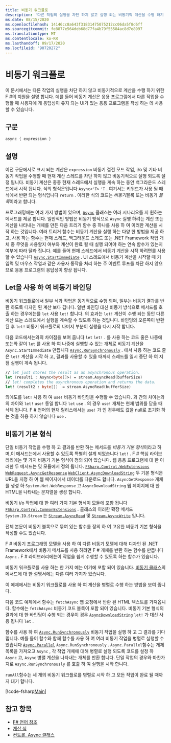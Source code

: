```yaml
---
title: 비동기 워크플로
description: '다른 작업의 실행을 차단 하지 않고 실행 되는 비동기적 계산을 수행 하기 위한 F # 프로그래밍 언어 지원에 대해 알아봅니다.'
ms.date: 08/15/2020
ms.openlocfilehash: 14146cc8a643f31831475075212cc06da5f8d6ff
ms.sourcegitcommit: fe8877e564deb68d77fa4b79f55584ac8d7e8997
ms.translationtype: MT
ms.contentlocale: ko-KR
ms.lasthandoff: 09/17/2020
ms.locfileid: "90720272"
---
```

# <a name="asynchronous-workflows"></a>비동기 워크플로

이 문서에서는 다른 작업의 실행을 차단 하지 않고 비동기적으로 계산을 수행 하기 위한 F #의 지원을 설명 합니다. 예를 들어 비동기 계산은 응용 프로그램에서 다른 작업을 수행할 때 사용자에 게 응답성이 유지 되는 Ui가 있는 응용 프로그램을 작성 하는 데 사용할 수 있습니다.

## <a name="syntax"></a>구문

```fsharp
async { expression }
```

## <a name="remarks"></a>설명

이전 구문에서로 표시 되는 계산은 `expression` 비동기 절전 모드 작업, i/o 및 기타 비동기 작업을 수행할 때 현재 계산 스레드를 차단 하지 않고 비동기적으로 실행 되도록 설정 됩니다. 비동기 계산은 종종 현재 스레드에서 실행을 계속 하는 동안 백그라운드 스레드에서 시작 됩니다. 식의 형식은입니다 `Async<'T>` `'T` . 여기서는 키워드가 사용 될 때 식에서 반환 되는 형식입니다 `return` . 이러한 식의 코드는 *비동기*블록 또는 비동기 *블록*이라고 합니다.

프로그래밍에는 여러 가지 방법이 있으며, [`Async`](https://fsharp.github.io/fsharp-core-docs/reference/fsharp-control-fsharpasync.html) 클래스는 여러 시나리오를 지 원하는 메서드를 제공 합니다. 일반적인 방법은 비동기 방식으로 `Async` 실행 하려는 계산 또는 계산을 나타내는 개체를 만든 다음 트리거 함수 중 하나를 사용 하 여 이러한 계산을 시작 하는 것입니다. 여러 트리거 함수는 비동기 계산을 실행 하는 다양 한 방법을 제공 하 고, 사용 하는 함수는 현재 스레드, 백그라운드 스레드 또는 .NET Framework 작업 개체 중 무엇을 사용할지 여부와 계산이 완료 될 때 실행 되어야 하는 연속 함수가 있는지 여부에 따라 달라 집니다. 예를 들어 현재 스레드에서 비동기 계산을 시작 하려면를 사용할 수 있습니다 [`Async.StartImmediate`](https://fsharp.github.io/fsharp-core-docs/reference/fsharp-control-fsharpasync.html#StartImmediate) . UI 스레드에서 비동기 계산을 시작할 때 키 입력 및 마우스 작업과 같은 사용자 동작을 처리 하는 주 이벤트 루프를 차단 하지 않으므로 응용 프로그램의 응답성이 향상 됩니다.

## <a name="asynchronous-binding-by-using-let"></a>Let을 사용 하 여 비동기 바인딩

비동기 워크플로에서 일부 식과 작업은 동기적으로 수행 되며, 일부는 비동기 결과를 반환 하도록 디자인 된 계산 보다 깁니다. 일반 바인딩 대신 비동기 방식으로 메서드를 호출 하는 경우에는를 `let` 사용 `let!` 합니다. 의 효과는 `let!` 계산이 수행 되는 동안 다른 계산 또는 스레드에서 실행을 계속할 수 있도록 하는 것입니다. 바인딩의 오른쪽이 반환 된 후 `let!` 비동기 워크플로의 나머지 부분이 실행을 다시 시작 합니다.

다음 코드에서는와의 차이점을 보여 줍니다 `let` `let!` . 를 사용 하는 코드 줄은 나중에 또는와 같이 `let` 를 사용 하 여 나중에 실행할 수 있는 개체로 비동기 계산을 `Async.StartImmediate` 만듭니다 [`Async.RunSynchronously`](https://fsharp.github.io/fsharp-core-docs/reference/fsharp-control-fsharpasync.html#RunSynchronously) . 에서 사용 하는 코드 줄은 `let!` 계산을 시작 하 고, 결과를 사용할 수 있을 때까지 스레드를 일시 중단 하 여 지점 실행이 계속 됩니다.

```fsharp
// let just stores the result as an asynchronous operation.
let (result1 : Async<byte[]>) = stream.AsyncRead(bufferSize)
// let! completes the asynchronous operation and returns the data.
let! (result2 : byte[])  = stream.AsyncRead(bufferSize)
```

외에도를 `let!` 사용 하 여 `use!` 비동기 바인딩을 수행할 수 있습니다. 과 간의 차이는와의 차이와 `let!` `use!` 동일 합니다 `let` `use` . 의 경우 `use!` 개체는 현재 범위를 닫을 때 삭제 됩니다. F # 언어의 현재 릴리스에서는 `use!` 가 인 경우에도 값을 null로 초기화 하는 것을 허용 하지 않습니다 `use` .

## <a name="asynchronous-primitives"></a>비동기 기본 형식

단일 비동기 작업을 수행 하 고 결과를 반환 하는 메서드를 *비동기 기본 형식*이라고 하며,이 메서드는에서 사용할 수 있도록 특별히 설계 되었습니다 `let!` . F # 핵심 라이브러리에는 몇 가지 비동기 기본 형식이 정의 되어 있습니다. 웹 응용 프로그램에 대 한 이러한 두 메서드는 및 모듈에서 정의 됩니다. [`FSharp.Control.WebExtensions`](https://fsharp.github.io/fsharp-core-docs/reference/fsharp-control-webextensions.html) [`WebRequest.AsyncGetResponse`](https://fsharp.github.io/fsharp-core-docs/reference/fsharp-control-webextensions.html#AsyncGetResponse) [`WebClient.AsyncDownloadString`](https://fsharp.github.io/fsharp-core-docs/reference/fsharp-control-webextensions.html#AsyncDownloadString) 두 기본 형식은 URL을 지정 하 여 웹 페이지에서 데이터를 다운로드 합니다. `AsyncGetResponse` 개체를 생성 하 `System.Net.WebResponse` 고 `AsyncDownloadString` 웹 페이지에 대 한 HTML을 나타내는 문자열을 생성 합니다.

비동기 i/o 작업에 대 한 여러 가지 기본 형식이 모듈에 포함 됩니다 [`FSharp.Control.CommonExtensions`](https://fsharp.github.io/fsharp-core-docs/reference/fsharp-control-commonextensions.html) . 클래스의 이러한 확장 메서드 `System.IO.Stream` 는 [`Stream.AsyncRead`](https://fsharp.github.io/fsharp-core-docs/reference/fsharp-control-commonextensions.html#AsyncRead) 및 [`Stream.AsyncWrite`](https://fsharp.github.io/fsharp-core-docs/reference/fsharp-control-commonextensions.html#AsyncWrite) 입니다.

전체 본문이 비동기 블록으로 묶여 있는 함수를 정의 하 여 고유한 비동기 기본 형식을 작성할 수도 있습니다.

F # 비동기 프로그래밍 모델을 사용 하 여 다른 비동기 모델에 대해 디자인 된 .NET Framework에서 비동기 메서드를 사용 하려면 F # 개체를 반환 하는 함수를 만듭니다 `Async` . F # 라이브러리에는이 작업을 쉽게 수행할 수 있도록 하는 함수가 있습니다.

비동기 워크플로를 사용 하는 한 가지 예는 여기에 포함 되어 있습니다. [비동기 클래스](https://fsharp.github.io/fsharp-core-docs/reference/fsharp-control-fsharpasync.html)의 메서드에 대 한 설명서에는 다른 여러 가지가 있습니다.

이 예제에서는 비동기 워크플로를 사용 하 여 계산을 병렬로 수행 하는 방법을 보여 줍니다.

다음 코드 예제에서 함수는 `fetchAsync` 웹 요청에서 반환 된 HTML 텍스트를 가져옵니다. 함수에는 `fetchAsync` 비동기 코드 블록이 포함 되어 있습니다. 비동기 기본 형식의 결과에 대 한 바인딩이 수행 되는 경우이 경우 [`AsyncDownloadString`](https://fsharp.github.io/fsharp-core-docs/reference/fsharp-control-webextensions.html#AsyncDownloadString) `let!` 가 대신 사용 됩니다 `let` .

함수를 사용 하 여 [`Async.RunSynchronously`](https://fsharp.github.io/fsharp-core-docs/reference/fsharp-control-fsharpasync.html#RunSynchronously) 비동기 작업을 실행 하 고 그 결과를 기다립니다. 예를 들어 함수와 함께 함수를 사용 하 여 여러 비동기 작업을 병렬로 실행할 수 있습니다 [`Async.Parallel`](https://fsharp.github.io/fsharp-core-docs/reference/fsharp-control-fsharpasync.html#Parallel) `Async.RunSynchronously` . `Async.Parallel`함수는 개체 목록을 가져오고 `Async` , 각 작업 개체에 대해 병렬로 실행 되도록 코드를 설정 하 `Async` 고, `Async` 병렬 계산을 나타내는 개체를 반환 합니다. 단일 작업의 경우와 마찬가지로 `Async.RunSynchronously` 를 호출 하 여 실행을 시작 합니다.

`runAll`함수는 세 개의 비동기 워크플로를 병렬로 시작 하 고 모든 작업이 완료 될 때까지 대기 합니다.

[!code-fsharp[Main](~/samples/snippets/fsharp/lang-ref-2/snippet8003.fs)]

## <a name="see-also"></a>참고 항목

- [F# 언어 참조](index.md)
- [계산 식](computation-expressions.md)
- [컨트롤. Async 클래스](https://fsharp.github.io/fsharp-core-docs/reference/fsharp-control-fsharpasync.html)

